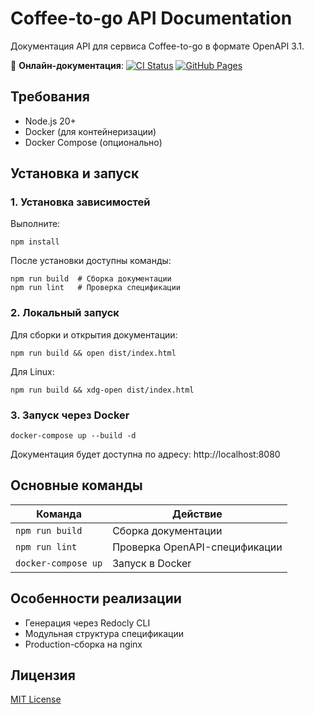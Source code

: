 # Coffee-to-go API Documentation

Документация API для сервиса Coffee-to-go в формате OpenAPI 3.1.

📘 **Онлайн-документация**:
[![CI Status](https://github.com/JenDen44/ctg-docs/actions/workflows/ci.yml/badge.svg)](https://github.com/JenDen44/ctg-docs/actions)
[![GitHub Pages](https://img.shields.io/badge/docs-online-blue)](https://jenden44.github.io/ctg-docs/)

## Требования

- Node.js 20+
- Docker (для контейнеризации)
- Docker Compose (опционально)

## Установка и запуск

### 1. Установка зависимостей

Выполните:

```
npm install
```

После установки доступны команды:

```
npm run build  # Сборка документации
npm run lint   # Проверка спецификации
```

### 2. Локальный запуск

Для сборки и открытия документации:

```
npm run build && open dist/index.html
```

Для Linux:
```
npm run build && xdg-open dist/index.html
```

### 3. Запуск через Docker

```
docker-compose up --build -d
```

Документация будет доступна по адресу:
http://localhost:8080

## Основные команды

| Команда            | Действие                          |
|--------------------|-----------------------------------|
| `npm run build`    | Сборка документации               |
| `npm run lint`     | Проверка OpenAPI-спецификации     |
| `docker-compose up`| Запуск в Docker                   |

## Особенности реализации

- Генерация через Redocly CLI
- Модульная структура спецификации
- Production-сборка на nginx

## Лицензия

[MIT License](LICENSE)